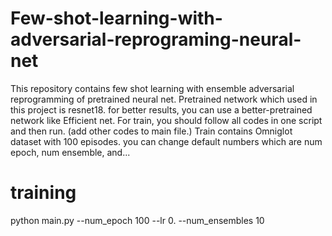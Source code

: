 # Few-shot-learning-with-adversarial-reprograming-neural-net
This repository contains few shot learning with ensemble adversarial reprogramming of pretrained neural net.
Pretrained network which used in this project is resnet18. for better results, you can use a better-pretrained network like Efficient net.
For train, you should follow all codes in one script and then run. (add other codes to main file.)
Train contains Omniglot dataset with 100 episodes. you can change default numbers which are num epoch, num ensemble, and...


# training
python main.py --num_epoch 100 --lr 0. --num_ensembles 10
